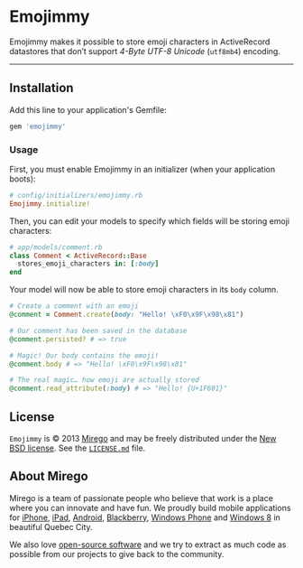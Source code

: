 # Emojimmy

Emojimmy makes it possible to store emoji characters in ActiveRecord datastores that don’t support *4-Byte UTF-8 Unicode* (`utf8mb4`) encoding.

---

## Installation

Add this line to your application's Gemfile:

```ruby
gem 'emojimmy'
```

### Usage

First, you must enable Emojimmy in an initializer (when your application boots):

```ruby
# config/initializers/emojimmy.rb
Emojimmy.initialize!
```

Then, you can edit your models to specify which fields will be storing emoji characters:

```ruby
# app/models/comment.rb
class Comment < ActiveRecord::Base
  stores_emoji_characters in: [:body]
end
```

Your model will now be able to store emoji characters in its `body` column.

```ruby
# Create a comment with an emoji
@comment = Comment.create(body: "Hello! \xF0\x9F\x98\x81")

# Our comment has been saved in the database
@comment.persisted? # => true

# Magic! Our body contains the emoji!
@comment.body # => "Hello! \xF0\x9F\x98\x81"

# The real magic… how emoji are actually stored
@comment.read_attribute(:body) # => "Hello! {U+1F601}"
```

## License

`Emojimmy` is © 2013 [Mirego](http://www.mirego.com) and may be freely distributed under the [New BSD license](http://opensource.org/licenses/BSD-3-Clause).  See the [`LICENSE.md`](https://github.com/mirego/emojimmy/blob/master/LICENSE.md) file.

## About Mirego

Mirego is a team of passionate people who believe that work is a place where you can innovate and have fun. We proudly build mobile applications for [iPhone](http://mirego.com/en/iphone-app-development/ "iPhone application development"), [iPad](http://mirego.com/en/ipad-app-development/ "iPad application development"), [Android](http://mirego.com/en/android-app-development/ "Android application development"), [Blackberry](http://mirego.com/en/blackberry-app-development/ "Blackberry application development"), [Windows Phone](http://mirego.com/en/windows-phone-app-development/ "Windows Phone application development") and [Windows 8](http://mirego.com/en/windows-8-app-development/ "Windows 8 application development") in beautiful Quebec City.

We also love [open-source software](http://open.mirego.com/) and we try to extract as much code as possible from our projects to give back to the community.
